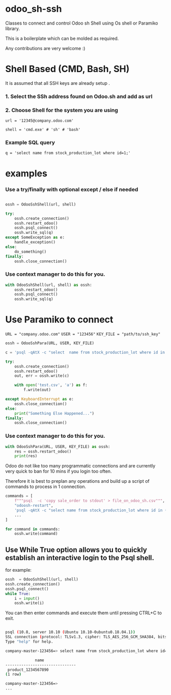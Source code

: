 # odoo_sh-ssh
Classes to connect and control Odoo sh Shell using Os shell or Paramiko library.

This is a boilerplate which can be molded as required.

Any contributions are very welcome :)


# Shell Based (CMD, Bash, SH)
It is assumed that all SSH keys are already setup .

### 1. Select the SSh address found on Odoo.sh and add as url
### 2. Choose Shell for the system you are using

`url = '12345@company.odoo.com'`

`shell = 'cmd.exe' # 'sh' # 'bash'`

### Example SQL query
`q = 'select name from stock_production_lot where id=1;'`

# examples
### Use a try/finally with optional except / else if needed
```python

ossh = OdooSshShell(url, shell)

try:
    ossh.create_connection()    
    ossh.restart_odoo()
    ossh.psql_connect()
    ossh.write_sql(q)
except SomeException as e:
    handle_exception()
else:
    do_something()
finally:
    ossh.close_connection()

```

### Use context manager to do this for you.
```python
with OdooSshShell(url, shell) as ossh:
    ossh.restart_odoo()
    ossh.psql_connect()
    ossh.write_sql(q)
```

# Use Paramiko to connect

`URL = "company.odoo.com"`
`USER = "123456"`
`KEY_FILE = "path/to/ssh_key"`


```python
ossh = OdooSshPara(URL, USER, KEY_FILE)

c = 'psql -qAtX -c "select  name from stock_production_lot where id in (1, 2, 3, 4);"'

try:
    ossh.create_connection()
    ossh.restart_odoo()
    out, err = ossh.write(c)

    with open('test.csv', 'a') as f:
        f.write(out)

except KeyboardInterrupt as e:
    ossh.close_connection()
else:
    print("Something Else Happened...")
finally:
    ossh.close_connection()
```

### Use context manager to do this for you.
```python
with OdooSshPara(URL, USER, KEY_FILE) as ossh:
    res = ossh.restart_odoo()
    print(res)
```

Odoo do not like too many programmatic connections and are currently very quick to ban for 10 mins if you login too often.

Therefore it is best to preplan any operations and build up a script of commands to process in 1 connection.

```python
commands = [
    f"""psql  -c 'copy sale_order to stdout' > file_on_odoo_sh.csv""",
    "odoosh-restart",
    'psql -qAtX -c "select name from stock_production_lot where id in (1, 2, 3, 4);"',
    ...
]

for command in commands:
    ossh.write(command)
```


## Use While True option allows you to quickly establish an interactive login to the Psql shell.

for example:

```python
ossh  = OdooSshShell(url, shell)
ossh.create_connection()
ossh.psql_connect()
while True:
    i = input()
    ossh.write(i)

```

You can then enter commands and execute them until pressing CTRL+C to exit.

```bash

psql (10.8, server 10.10 (Ubuntu 10.10-0ubuntu0.18.04.1))
SSL connection (protocol: TLSv1.3, cipher: TLS_AES_256_GCM_SHA384, bits: 256, compression: off)
Type "help" for help.

company-master-123456=> select name from stock_production_lot where id=1;

             name
-------------------------------
 product_1234567890
(1 row)

company-master-123456=>
...
```